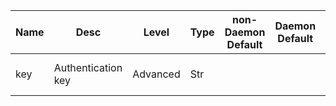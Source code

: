 | Name | Desc | Level | Type | non-Daemon Default | Daemon Default | Min | Max | Valid Values | verbatim | See also | Flags | Services | Validator | Long Desc | Tags |
| --- | --- | --- | --- | --- | --- | --- | --- | --- | --- | --- | --- | --- | --- | --- | --- |
| <span id="SP_key">key</span> |  Authentication key | Advanced | Str |  |  |  |  |  |  | [[keyfile](~/global/keyfile.md#SP_keyfile), [keyring](~/global/keyring.md#SP_keyring)] | NO_MON_UPDATESTARTUP |  |  | A CephX authentication key, base64 encoded.  It normally looks something like 'AQAtut9ZdMbNJBAAHz6yBAWyJyz2yYRyeMWDag=='. |  |
